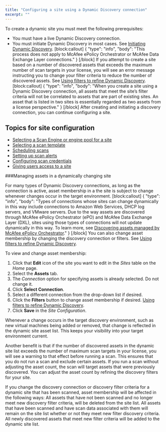 ```yaml
---
title: "Configuring a site using a Dynamic Discovery connection"
excerpt: ""
---
```

To create a dynamic site you must meet the following prerequisites:

* You must have a live Dynamic Discovery connection.
* You must initiate Dynamic Discovery in most cases. See [Initiating Dynamic Discovery](doc:initiating-dynamic-discovery).
[block:callout]
{
  "type": "info",
  "body": "This process does not apply to McAfee ePolicy Orchestrator or McAfee Data Exchange Layer connections."
}
[/block]
If you attempt to create a site based on a number of discovered assets that exceeds the maximum number of scan targets in your license, you will see an error message instructing you to change your filter criteria to reduce the number of discovered assets. See [Using filters to refine Dynamic Discovery](doc:using-filters-to-refine-dynamic-discovery).
[block:callout]
{
  "type": "info",
  "body": "When you create a site using a Dynamic Discovery connection, all assets that meet the site’s filter criteria will not be correlated to assets that are part of existing sites. An asset that is listed in two sites is essentially regarded as two assets from a license perspective."
}
[/block]
After creating and initiating a discovery connection, you can continue configuring a site.

## Topics for site configuration
* [Selecting a Scan Engine or engine pool for a site](doc:selecting-a-scan-engine-for-a-site) 
* [Selecting a scan template](doc:selecting-a-scan-template) 
* [Scheduling scans](doc:scheduling-scans) 
* [Setting up scan alerts](doc:setting-up-scan-alerts) 
* [Configuring scan credentials](doc:configuring-scan-credentials) 
* [Giving users access to a site](doc:giving-users-access-to-a-site)

###Managing assets in a dynamically changing site

For many types of Dynamic Discovery connections, as long as the connection is active, asset membership in a the site is subject to change whenever changes occur in the target environment.
[block:callout]
{
  "type": "info",
  "body": "Types of connections whose sites can change dynamically in this way include connections to Amazon Web Services, DHCP log servers, and VMware servers. Due to the way assets are discovered through McAfee ePolicy Orchestrator (ePO) and McAfee Data Exchange Layer (DXL), sites using those types of connections will not update dynamically in this way. To learn more, see [Discovering assets managed by McAfee ePolicy Orchestrator](doc:discovering-assets-managed-by-mcafee-epolicy-orchestrator)."
}
[/block]
You can also change asset membership by changing the discovery connection or filters. See [Using filters to refine Dynamic Discovery](doc:using-filters-to-refine-dynamic-discovery).

To view and change asset membership:
1. Click that **Edit** icon of the site you want to edit in the _Sites_ table on the _Home_ page.
2. Select the **Assets** tab.
3. The _Connection_ option for specifying assets is already selected. Do not change it.
4. Click **Select Connection**.
5. Select a different connection from the drop-down list if desired.
6. Click the **Filters** button to change asset membership if desired. [Using filters to refine Dynamic Discovery](doc:using-filters-to-refine-dynamic-discovery).
7. Click **Save** in the _Site Configuration_.

Whenever a change occurs in the target discovery environment, such as new virtual machines being added or removed, that change is reflected in the dynamic site asset list. This keeps your visibility into your target environment current.

Another benefit is that if the number of discovered assets in the dynamic site list exceeds the number of maximum scan targets in your license, you will see a warning to that effect before running a scan. This ensures that you do not run a scan and exclude certain assets. If you run a scan without adjusting the asset count, the scan will target assets that were previously discovered. You can adjust the asset count by refining the discovery filters for your site.

If you change the discovery connection or discovery filter criteria for a dynamic site that has been scanned, asset membership will be affected in the following ways: All assets that have not been scanned and no longer meet new discovery filter criteria, will be deleted from the site list. All assets that have been scanned and have scan data associated with them will remain on the site list whether or not they meet new filter discovery criteria. All newly discovered assets that meet new filter criteria will be added to the dynamic site list.
